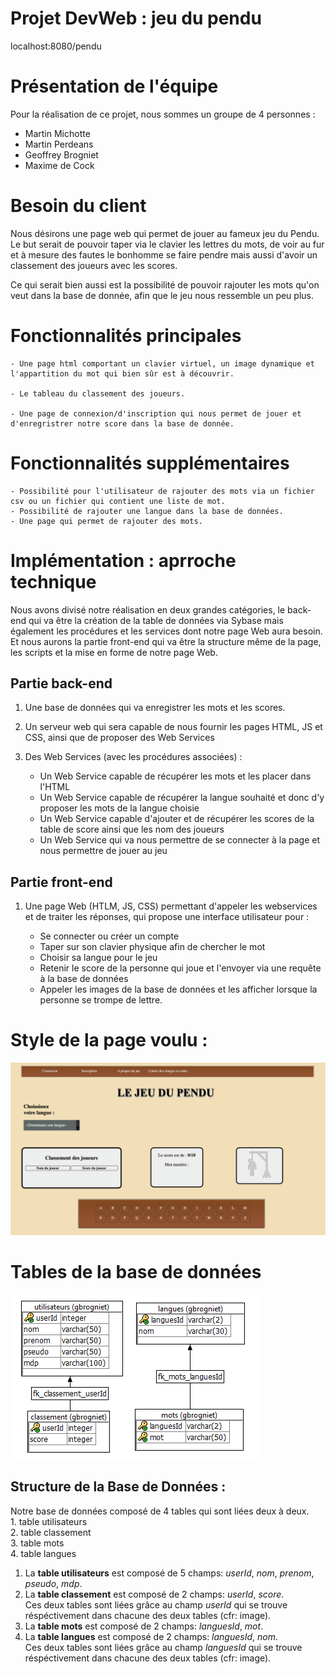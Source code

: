 # Projet DevWeb : jeu du pendu

localhost:8080/pendu

# Présentation de l'équipe
  Pour la réalisation de ce projet, nous sommes un groupe de 4 personnes :
   - Martin Michotte
   - Martin Perdeans
   - Geoffrey Brogniet
   - Maxime de Cock 
# Besoin du client

  Nous désirons une page web qui permet de jouer au fameux jeu du Pendu. Le but serait de pouvoir taper via le clavier les lettres du mots, de voir au fur et à mesure des fautes le bonhomme se faire pendre mais aussi d'avoir un classement des joueurs avec les scores.

  Ce qui serait bien aussi est la possibilité de pouvoir rajouter les mots qu'on veut dans la base de donnée, afin que le jeu nous ressemble un peu plus.
# Fonctionnalités principales

    - Une page html comportant un clavier virtuel, un image dynamique et l'appartition du mot qui bien sûr est à découvrir.

    - Le tableau du classement des joueurs.

    - Une page de connexion/d'inscription qui nous permet de jouer et d'enregristrer notre score dans la base de donnée.

# Fonctionnalités supplémentaires

    - Possibilité pour l'utilisateur de rajouter des mots via un fichier csv ou un fichier qui contient une liste de mot.
    - Possibilité de rajouter une langue dans la base de données. 
    - Une page qui permet de rajouter des mots.
    
    
# Implémentation : aprroche technique 

Nous avons divisé notre réalisation en deux grandes catégories, le back-end qui va être la création de la table de données via Sybase mais également les procédures et les services dont notre page Web aura besoin. Et nous aurons la partie front-end qui va être la structure même de la page, les scripts et la mise en forme de notre page Web. 

## Partie back-end 

1. Une base de données qui va enregistrer les mots et les scores. 

2. Un serveur web qui sera capable de nous fournir les pages HTML, JS et CSS, ainsi que de proposer des Web Services

3. Des Web Services (avec les procédures associées) : 

    - Un Web Service capable de récupérer les mots et les placer dans l'HTML
    - Un Web Service capable de récupérer la langue souhaité et donc d'y proposer les mots de la langue choisie
    - Un Web Service capable d'ajouter et de récupérer les scores de la table de score ainsi que les nom des joueurs
    - Un Web Service qui va nous permettre de se connecter à la page et nous permettre de jouer au jeu
    
## Partie front-end 

1. Une page Web (HTLM, JS, CSS) permettant d'appeler les webservices et de traiter les réponses, qui propose une interface utilisateur pour :

    - Se connecter ou créer un compte 
    - Taper sur son clavier physique afin de chercher le mot
    - Choisir sa langue pour le jeu
    - Retenir le score de la personne qui joue et l'envoyer via une requête à la base de données
    - Appeler les images de la base de données et les afficher lorsque la personne se trompe de lettre. 
    

# Style de la page voulu :

<img src="frontend/img/styleInterfaceFinal.png" alt="Style de la page"/>

# Tables de la base de données  

<img src="frontend/img/tableImg.png" alt="Image de la table de données" />
                                                                        
## Structure de la Base de Données : 
 Notre base de données composé de 4 tables qui sont liées deux à deux.<br/>
       1. table utilisateurs<br/>
       2. table classement<br/>
       3. table mots<br/>
       4. table langues<br/>
       
 1. La **table utilisateurs** est composé de 5 champs: *userId*, *nom*, *prenom*, *pseudo*, *mdp*.
 2. La **table classement** est composé de 2 champs: *userId*, *score*.<br/>
 Ces deux tables sont liées grâce au champ *userId* qui se trouve réspéctivement dans chacune des deux tables (cfr: image).
 3. La **table mots** est composé de 2 champs: *languesId*, *mot*.
 4. La **table langues** est composé de 2 champs: *languesId*, *nom*.<br/>
 Ces deux tables sont liées grâce au champ *languesId* qui se trouve réspéctivement dans chacune des deux tables (cfr: image).
